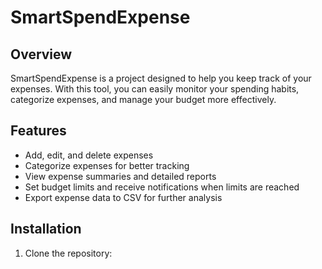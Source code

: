 # SmartSpendExpense 

## Overview 
SmartSpendExpense is a project designed to help you keep track of your expenses. With this tool, you can easily monitor your spending habits, categorize expenses, and manage your budget more effectively. 

## Features 
- Add, edit, and delete expenses
- Categorize expenses for better tracking
- View expense summaries and detailed reports
- Set budget limits and receive notifications when limits are reached
- Export expense data to CSV for further analysis

## Installation 
1. Clone the repository:
    ```bash git clone https://github.com/faraaz97/SmartSpendExpense.git

